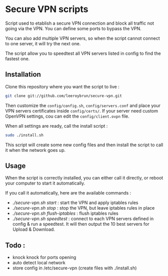 # Secure VPN scripts
Script used to etablish a secure VPN connection and block all traffic not going via the VPN.
You can define some ports to bypass the VPN.

You can also add multiple VPN servers, so when the script cannot connect to one server, it will try the next one.

The script allow you to speedtest all VPN servers listed in config to find the fastest one.

## Installation
Clone this repository where you want the script to live :

```bash
git clone git://github.com/leeroybrun/secure-vpn.git
```

Then customize the `config/config.sh`, `config/servers.conf` and place your VPN servers certificates inside `config/certs/`.
If your server need custom OpenVPN settings, cou can edit the `config/client.ovpn` file.

When all settings are ready, call the install script :

```bash
sudo ./install.sh
```

This script will create some new config files and then install the script to call it when the network goes up.

## Usage

When the script is correctly installed, you can either call it directly, or reboot your computer to start it automatically.

If you call it automatically, here are the available commands :

- *./secure-vpn.sh start* : start the VPN and apply iptables rules
- *./secure-vpn.sh stop* : stop the VPN, but leave iptables rules in place
- *./secure-vpn.sh flush-iptables* : flush iptables rules
- *./secure-vpn.sh speedtest* : connect to each VPN servers defined in config & run a speedtest. It will then output the 10 best servers for Upload & Download.

## Todo :
- knock knock for ports opening
- auto detect local network
- store config in /etc/secure-vpn (create files with ./install.sh)